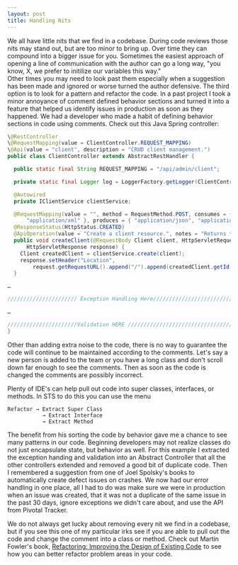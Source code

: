 ```yaml
---
layout: post
title: Handling Nits
---
```


We all have little nits that we find in a codebase.  During code reviews those nits may stand out, but are too minor to bring up.  Over time they can compound into a bigger issue for you.  Sometimes the easiest approach of opening a line of communication with the author can go a long way, "you know, X, we prefer to initilize our variables this way."  
Other times you may need to look past them especially when a suggestion has been made and ignored or worse turned the author defensive.
The third option is to look for a pattern and refactor the code.  In a past project I took a minor annoyance of comment defined behavior sections and turned it into a feature that helped us identify issues in production as soon as they happened.  We had a developer who made a habit of defining behavior sections in code using comments.  Check out this Java Spring controller:

```java
\@RestController
\@RequestMapping(value = ClientController.REQUEST_MAPPING)
\@Api(value = "client", description = "CRUD client management.")
public class ClientController extends AbstractRestHandler {

  public static final String REQUEST_MAPPING = "/api/admin/client";

  private static final Logger log = LoggerFactory.getLogger(ClientController.class);

  @Autowired
  private IClientService clientService;

  @RequestMapping(value = "", method = RequestMethod.POST, consumes = { "application/json",
      "application/xml" }, produces = { "application/json", "application/xml" })
  @ResponseStatus(HttpStatus.CREATED)
  @ApiOperation(value = "Create a client resource.", notes = "Returns the URL of the new resource in the Location header.")
  public void createClient(@RequestBody Client client, HttpServletRequest request,
      HttpServletResponse response) {
    Client createdClient = clientService.create(client);
    response.setHeader("Location",
        request.getRequestURL().append("/").append(createdClient.getId()).toString());
  }

…

////////////////////// Exception Handling Here//////////////////////////

…

//////////////////////Validation HERE ///////////////////////////////////
}

```

Other than adding extra noise to the code, there is no way to guarantee the code will continue to be maintained according to the comments.  Let's say a new person is added to the team or you have a long class and don't scroll down far enough to see the comments.  Then as soon as the code is changed the comments are possibly incorrect.  

Plenty of IDE's can help pull out code into super classes, interfaces, or methods.  In STS to do this you can use the menu 

	Refactor → Extract Super Class
		       → Extract Interface
 		       → Extract Method

The benefit from his sorting the code by behavior gave me a chance to see many patterns in our code.   Beginning developers may not realize classes do not just encapsulate state, but behavior as well.  For this example I extracted the exception handing and validation into an Abstract Controller that all the other controllers extended and removed a good bit of duplicate code.  Then I remembered a suggestion from one of Joel Spolsky's books to automatically create defect issues on crashes.  We now had our error handling in one place, all I had to do was make sure we were in production when an issue was created, that it was not a duplicate of the same issue in the past 30 days, ignore exceptions we didn't care about, and use the API from Pivotal Tracker.    

We do not always get lucky about removing every nit we find in a codebase, but if you see this one of my particular irks see if you are able to pull out the code and change the comment into a class or method.  Check out Martin Fowler's book, <a rel="nofollow" href="http://www.amazon.com/gp/product/0201485672/ref=as_li_tl?ie=UTF8&camp=1789&creative=9325&creativeASIN=0201485672&linkCode=as2&tag=ansbl0f2-20&linkId=5P2U42QKHMWXERYP">Refactoring: Improving the Design of Existing Code</a><img src="http://ir-na.amazon-adsystem.com/e/ir?t=ansbl0f2-20&l=as2&o=1&a=0201485672" width="1" height="1" border="0" alt="" style="border:none !important; margin:0px !important;" /> to see how you can better refactor problem areas in your code.
